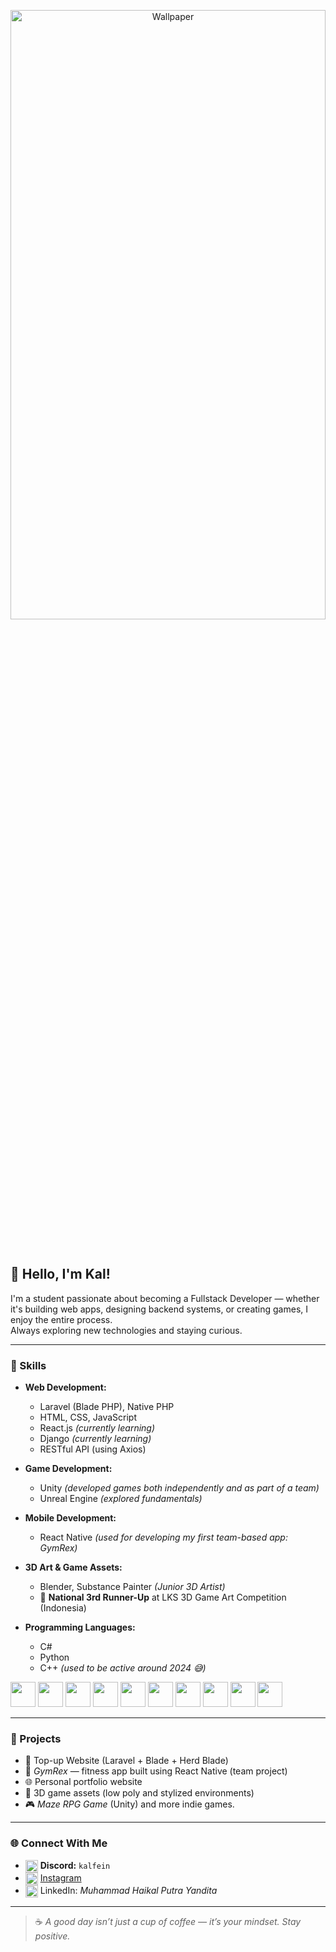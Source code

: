 <p align="center">
  <img src="https://i.pinimg.com/1200x/01/4b/ed/014bed03301791abacf69b8c0df23c0b.jpg" alt="Wallpaper" width="100%" height="50%">
</p>
<br/>

## 👋 Hello, I'm Kal!

I'm a student passionate about becoming a Fullstack Developer — whether it's building web apps, designing backend systems, or creating games, I enjoy the entire process.  
Always exploring new technologies and staying curious.

---

### 🧠 Skills
- **Web Development:**
  - Laravel (Blade PHP), Native PHP  
  - HTML, CSS, JavaScript  
  - React.js *(currently learning)*  
  - Django *(currently learning)*  
  - RESTful API (using Axios)

- **Game Development:**
  - Unity *(developed games both independently and as part of a team)*  
  - Unreal Engine *(explored fundamentals)*

- **Mobile Development:**
  - React Native *(used for developing my first team-based app: GymRex)*

- **3D Art & Game Assets:**
  - Blender, Substance Painter *(Junior 3D Artist)*  
  - 🏅 **National 3rd Runner-Up** at LKS 3D Game Art Competition (Indonesia)

- **Programming Languages:**
  - C#  
  - Python  
  - C++ *(used to be active around 2024 😅)*

<p align="left">
  <img src="https://cdn.jsdelivr.net/gh/devicons/devicon/icons/html5/html5-original.svg" width="40" height="40"/>
  <img src="https://cdn.jsdelivr.net/gh/devicons/devicon/icons/css3/css3-original.svg" width="40" height="40"/>
  <img src="https://cdn.jsdelivr.net/gh/devicons/devicon/icons/javascript/javascript-original.svg" width="40" height="40"/>
  <img src="https://cdn.jsdelivr.net/gh/devicons/devicon/icons/php/php-original.svg" width="40" height="40"/>
  <img src="https://cdn.jsdelivr.net/gh/devicons/devicon/icons/laravel/laravel-original.svg" width="40" height="40"/>
  <img src="https://cdn.jsdelivr.net/gh/devicons/devicon/icons/react/react-original.svg" width="40" height="40"/>
  <img src="https://cdn.jsdelivr.net/gh/devicons/devicon/icons/unity/unity-original.svg" width="40" height="40"/>
  <img src="https://cdn.jsdelivr.net/gh/devicons/devicon/icons/blender/blender-original.svg" width="40" height="40"/>
  <img src="https://cdn.jsdelivr.net/gh/devicons/devicon/icons/csharp/csharp-original.svg" width="40" height="40"/>
  <img src="https://cdn.jsdelivr.net/gh/devicons/devicon/icons/python/python-original.svg" width="40" height="40"/>
</p>

---

### 💼 Projects
- 💸 Top-up Website (Laravel + Blade + Herd Blade)  
- 📱 *GymRex* — fitness app built using React Native (team project)  
- 🌐 Personal portfolio website
- 🧊 3D game assets (low poly and stylized environments)  
- 🎮 *Maze RPG Game* (Unity)
  and more indie games.

  

---

### 🌐 Connect With Me
- <img src="https://cdn-icons-png.flaticon.com/512/5968/5968756.png" width="20" style="vertical-align: middle;"> **Discord:** `kalfein`  
- <img src="https://cdn-icons-png.flaticon.com/512/174/174855.png" width="20" style="vertical-align: middle;"> [Instagram](https://www.instagram.com/kal.putra_/)  
- <img src="https://cdn-icons-png.flaticon.com/512/174/174857.png" width="20" style="vertical-align: middle;"> LinkedIn: *Muhammad Haikal Putra Yandita*

---

> ☕ *A good day isn’t just a cup of coffee — it’s your mindset. Stay positive.*
